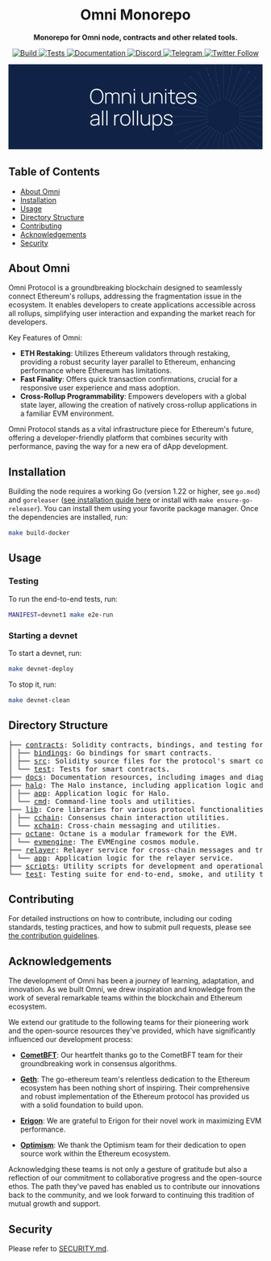 <h1 align="center">Omni Monorepo</h1>

<p align="center">
    <strong>Monorepo for Omni node, contracts and other related tools.</strong>
</p>

<p align="center">
    <a href="https://github.com/omni-network/omni/actions?query=workflow%3Aci-release">
        <img src="https://img.shields.io/github/actions/workflow/status/omni-network/omni/ci-release.yml?&label=Build&logo=github-actions&logoColor=white&style=flat" alt="Build">
    </a>
    <a href="https://github.com/omni-network/omni/actions?query=workflow%3Aci-main">
        <img src="https://img.shields.io/github/actions/workflow/status/omni-network/omni/ci-main.yml?branch=main&label=Tests&logo=github-actions&logoColor=white&style=flat" alt="Tests">
    </a>
    <a href="https://docs.omni.network/">
        <img src="https://img.shields.io/badge/Docs-docs.omni.network-darkblue.svg?style=flat&logo=read-the-docs&logoColor=white" alt="Documentation">
    </a>
    <a href="https://discord.com/channels/850218821398822922/1199003528824356935">
        <img src="https://img.shields.io/discord/850218821398822922.svg?label=Discord&logo=discord&colorB=7289DA&style=flat" alt="Discord">
    </a>
    <a href="https://t.me/OmniFDN">
        <img src="https://img.shields.io/badge/Telegram-Join%20Chat-blue.svg?style=flat&logo=telegram" alt="Telegram">
    </a>
    <a href="https://twitter.com/OmniFDN">
        <img src="https://img.shields.io/twitter/follow/OmniFDN.svg?style=social&label=Follow" alt="Twitter Follow">
    </a>
</p>

<p align="center">
    <a href="https://omni.network/">
        <img src="docs/images/omni_banner.png" alt="Logo">
    </a>
</p>


## Table of Contents

- [About Omni](#about-omni)
- [Installation](#installation)
- [Usage](#usage)
- [Directory Structure](#directory-structure)
- [Contributing](#contributing)
- [Acknowledgements](#acknowledgements)
- [Security](#security)

## About Omni

Omni Protocol is a groundbreaking blockchain designed to seamlessly connect Ethereum's rollups, addressing the fragmentation issue in the ecosystem. It enables developers to create applications accessible across all rollups, simplifying user interaction and expanding the market reach for developers.

Key Features of Omni:

- **ETH Restaking**: Utilizes Ethereum validators through restaking, providing a robust security layer parallel to Ethereum, enhancing performance where Ethereum has limitations.
- **Fast Finality**: Offers quick transaction confirmations, crucial for a responsive user experience and mass adoption.
- **Cross-Rollup Programmability**: Empowers developers with a global state layer, allowing the creation of natively cross-rollup applications in a familiar EVM environment.

Omni Protocol stands as a vital infrastructure piece for Ethereum's future, offering a developer-friendly platform that combines security with performance, paving the way for a new era of dApp development.

## Installation

Building the node requires a working Go (version 1.22 or higher, see `go.mod`) and `goreleaser` ([see installation guide here](https://goreleaser.com/install/) or install with `make ensure-go-releaser`). You can install them using your favorite package manager. Once the dependencies are installed, run:

```bash
make build-docker
```

## Usage

### Testing

To run the end-to-end tests, run:

```bash
MANIFEST=devnet1 make e2e-run
```

### Starting a devnet

To start a devnet, run:

```bash
make devnet-deploy
```

To stop it, run:

```bash
make devnet-clean
```

## Directory Structure

<pre>
├── <a href="./contracts/">contracts</a>: Solidity contracts, bindings, and testing for the Omni protocol.
│ ├── <a href="./contracts/bindings/">bindings</a>: Go bindings for smart contracts.
│ ├── <a href="./contracts/src/">src</a>: Solidity source files for the protocol's smart contracts.
│ └── <a href="./contracts/test/">test</a>: Tests for smart contracts.
├── <a href="./docs/">docs</a>: Documentation resources, including images and diagrams.
├── <a href="./halo/">halo</a>: The Halo instance, including application logic and attestation mechanisms.
│ ├── <a href="./halo/app/">app</a>: Application logic for Halo.
│ └── <a href="./halo/cmd/">cmd</a>: Command-line tools and utilities.
├── <a href="./lib/">lib</a>: Core libraries for various protocol functionalities.
│ ├── <a href="./lib/cchain/">cchain</a>: Consensus chain interaction utilities.
│ └── <a href="./lib/xchain/">xchain</a>: Cross-chain messaging and utilities.
├── <a href="./octane/">octane</a>: Octane is a modular framework for the EVM.
│ └── <a href="./octane/evmengine/">evmengine</a>: The EVMEngine cosmos module.
├── <a href="./relayer/">relayer</a>: Relayer service for cross-chain messages and transactions.
│ └── <a href="./relayer/app/">app</a>: Application logic for the relayer service.
├── <a href="./scripts/">scripts</a>: Utility scripts for development and operational tasks.
└── <a href="./test/">test</a>: Testing suite for end-to-end, smoke, and utility testing.
</pre>

## Contributing

For detailed instructions on how to contribute, including our coding standards, testing practices, and how to submit pull requests, please see [the contribution guidelines](./docs/contributing.md).

## Acknowledgements

The development of Omni has been a journey of learning, adaptation, and innovation. As we built Omni, we drew inspiration and knowledge from the work of several remarkable teams within the blockchain and Ethereum ecosystem.

We extend our gratitude to the following teams for their pioneering work and the open-source resources they've provided, which have significantly influenced our development process:

- [**CometBFT**](https://github.com/cometbft/cometbft): Our heartfelt thanks go to the CometBFT team for their groundbreaking work in consensus algorithms.

- [**Geth**](https://github.com/ethereum/go-ethereum): The go-ethereum team's relentless dedication to the Ethereum ecosystem has been nothing short of inspiring. Their comprehensive and robust implementation of the Ethereum protocol has provided us with a solid foundation to build upon.

- [**Erigon**](https://github.com/ledgerwatch/erigon): We are grateful to Erigon for their novel work in maximizing EVM performance.

- [**Optimism**](https://github.com/ethereum-optimism/optimism): We thank the Optimism team for their dedication to open source work within the Ethereum ecosystem.

Acknowledging these teams is not only a gesture of gratitude but also a reflection of our commitment to collaborative progress and the open-source ethos. The path they've paved has enabled us to contribute our innovations back to the community, and we look forward to continuing this tradition of mutual growth and support.

## Security

Please refer to [SECURITY.md](./SECURITY.md).
